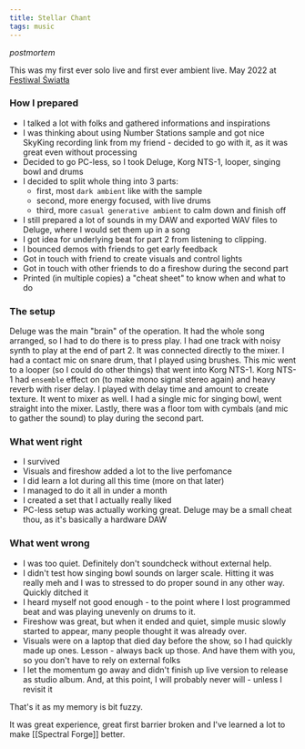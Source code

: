 ```yaml
---
title: Stellar Chant
tags: music
---
```


_postmortem_

This was my first ever solo live and first ever ambient live.
May 2022 at <a class="external-link" href="https://festiwalswiatla.hs3.pl/ ">Festiwal Światła</a>

### How I prepared
- I talked a lot with folks and gathered informations and inspirations
- I was thinking about using Number Stations sample and got nice SkyKing recording link from my friend - decided to go with it, as it was great even without processing
- Decided to go PC-less, so I took Deluge, Korg NTS-1, looper, singing bowl and drums
- I decided to split whole thing into 3 parts:
	- first, most `dark ambient` like with the sample
	- second, more energy focused, with live drums
	- third, more `casual generative ambient` to calm down and finish off
- I still prepared a lot of sounds in my DAW and exported WAV files to Deluge, where I would set them up in a song
- I got idea for underlying beat for part 2 from listening to clipping.
- I bounced demos with friends to get early feedback
- Got in touch with friend to create visuals and control lights
- Got in touch with other friends to do a fireshow during the second part
- Printed (in multiple copies) a "cheat sheet" to know when and what to do

### The setup
Deluge was the main "brain" of the operation. It had the whole song arranged, so I had to do there is to press play. I had one track with noisy synth to play at the end of part 2. It was connected directly to the mixer.
I had a contact mic on snare drum, that I played using brushes. This mic went to a looper (so I could do other things) that went into Korg NTS-1. Korg NTS-1 had `ensemble` effect on (to make mono signal stereo again) and heavy reverb with riser delay. I played with delay time and amount to create texture. It went to mixer as well.
I had a single mic for singing bowl, went straight into the mixer.
Lastly, there was a floor tom with cymbals (and mic to gather the sound) to play during the second part.

### What went right
- I survived
- Visuals and fireshow added a lot to the live perfomance
- I did learn a lot during all this time (more on that later)
- I managed to do it all in under a month
- I created a set that I actually really liked
- PC-less setup was actually working great. Deluge may be a small cheat thou, as it's basically a hardware DAW

### What went wrong
- I was too quiet. Definitely don't soundcheck without external help.
- I didn't test how singing bowl sounds on larger scale. Hitting it was really meh and I was to stressed to do proper sound in any other way. Quickly ditched it
- I heard myself not good enough - to the point where I lost programmed beat and was playing unevenly on drums to it.
- Fireshow was great, but when it ended and quiet, simple music slowly started to appear, many people thought it was already over.
- Visuals were on a laptop that died day before the show, so I had quickly made up ones. Lesson - always back up those. And have them with you, so you don't have to rely on external folks
- I let the momentum go away and didn't finish up live version to release as studio album. And, at this point, I will probably never will - unless I revisit it


That's it as my memory is bit fuzzy.

It was great experience, great first barrier broken and I've learned a lot to make [[Spectral Forge]] better.
